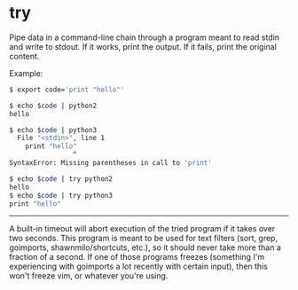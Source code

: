 # try

Pipe data in a command-line chain through a program meant to read stdin and write to stdout. If it works, print the output. If it fails, print the original content.

Example:

```bash
$ export code='print "hello"'

$ echo $code | python2
hello

$ echo $code | python3
  File "<stdin>", line 1
    print "hello"
                ^
SyntaxError: Missing parentheses in call to 'print'

$ echo $code | try python2
hello
$ echo $code | try python3
print "hello"
```

---

A built-in timeout will abort execution of the tried program if it takes over two seconds. This program is meant to be used for text filters (sort, grep, goimports, shawnmilo/shortcuts, etc.), so it should never take more than a fraction of a second. If one of those programs freezes (something I'm experiencing with goimports a lot recently with certain input), then this won't freeze vim, or whatever you're using.
